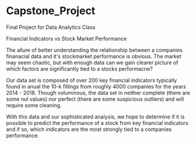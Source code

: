 # Capstone_Project
Final Project for Data Analytics Class

Financial Indicators vs Stock Market Performance

The allure of better understanding the relationship between a companies finanacial data and it's stockmarket performance is obvious. The market may seem chaotic, but with enough data can we gain clearer picture of which factors are significantly tied to a stocks performacne?

Our data set is composed of over 200 key financial indicators typically found in anual the 10-k fillings from roughly 4000 companies for the years 2014 - 2018. Though voluminous, the data set in neither complete (there are some nul values) nor perfect (there are some suspicious outliers) and will require some cleaning. 

With this data and our sophisticated analysis, we hope to determine if it is possible to predict the performance of a stock from key financial indicators and if so, which indicators are the most strongly tied to a companies performance. 
